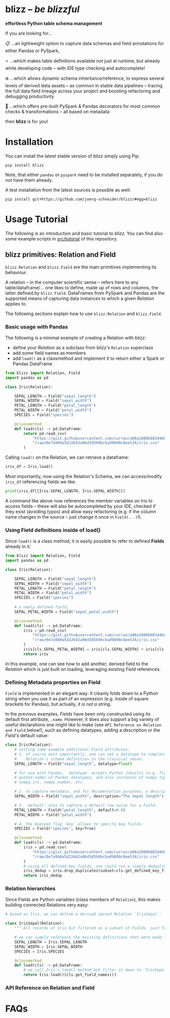 blizz – _be blizzful_
=====================
**effortless Python table schema management**


If you are looking for…

:clipboard: …an lightweight option to capture data schemas and field annotations for either Pandas or PySpark,

:star: …which makes table definitions available not just at runtime, but already while developing code
– with IDE type checking and autocomplete!

:snowflake: …which allows dynamic schema inheritance/reference, to express several levels of derived data assets –
as common in stable data pipelines – tracing the full data field lineage across your project and boosting
refactoring and debugging productivity

:rocket: …which offers pre-built PySpark & Pandas decorators for most common checks & transformations – all based
on metadata

then **blizz** is for you!
# Installation
You can install the latest stable version of _blizz_ simply using Pip:

``pip install blizz``

Note, that either `pandas` or `pyspark` need to be installed separately, if you do
not have them already.

A test installation from the latest sources is possible as well:

``pip install git+https://github.com/joerg-schneider/blizz/#egg=blizz``

# Usage Tutorial
The following is an introduction and basic tutorial to _blizz_. You can find also some example scripts in
[src/tutorial](src/tutorial) of this repository.

## blizz primitives: **Relation** and **Field**
`blizz.Relation` and `blizz.Field` are the main primitives implementing its behaviour. 

A relation – in the computer scientific sense – refers here to any table/dataframe/... one
likes to define, made up of rows and columns, the latter defined by `blizz.Field`.
DataFrames from PySpark and Pandas are the supported means of capturing data instances to
which a given _Relation_ applies to.

The following sections explain how to use `blizz.Relation` and `blizz.Field`.

### Basic usage with Pandas

The following is a minimal example of creating a Relation with _blizz_:

- define your _Relation_ as a subclass from _blizz's_ `Relation` superclass
- add some field names as members
- add `load()` as a classmethod and implement it to return either a Spark or Pandas DataFrame

```python
from blizz import Relation, Field
import pandas as pd

class Iris(Relation):

    SEPAL_LENGTH = Field("sepal_length")
    SEPAL_WIDTH = Field("sepal_width")
    PETAL_LENGTH = Field("petal_length")
    PETAL_WIDTH = Field("petal_width")
    SPECIES = Field("species")

    @classmethod
    def load(cls) -> pd.DataFrame:
        return pd.read_csv(
            "https://gist.githubusercontent.com/curran/a08a1080b88344b0c8a7"
            "/raw/0e7a9b0a5d22642a06d3d5b9bcbad9890c8ee534/iris.csv"
        )
```


Calling `load()` on the Relation, we can retrieve a dataframe:
```python
iris_df = Iris.load()
```

Most importantly, now using the Relation's Schema, we can access/modify `iris_df` referencing fields we like:
```python
print(iris_df[[Iris.SEPAL_LENGTH, Iris.SEPAL_WIDTH]])
```

A command like above now references the member variables on Iris to access fields – these will also be autocompleted
by your IDE, checked if they exist (avoiding typos) and allow easy refactoring (e.g. if the column name changes in
the source – just change it once in `Field(...)`!).

### Using Field definitions inside of load()
Since `load()` is a class method, it is easily possible to refer to defined __Fields__ already in it:

```python
from blizz import Relation, Field
import pandas as pd

class Iris(Relation):

    SEPAL_LENGTH = Field("sepal_length")
    SEPAL_WIDTH = Field("sepal_width")
    PETAL_LENGTH = Field("petal_length")
    PETAL_WIDTH = Field("petal_width")
    SPECIES = Field("species")
    
    # a newly defined field:
    SEPAL_PETAL_WIDTH = Field("sepal_petal_width")

    @classmethod
    def load(cls) -> pd.DataFrame:
        iris = pd.read_csv(
            "https://gist.githubusercontent.com/curran/a08a1080b88344b0c8a7"
            "/raw/0e7a9b0a5d22642a06d3d5b9bcbad9890c8ee534/iris.csv"
        )
        iris[cls.SEPAL_PETAL_WIDTH] = iris[cls.SEPAL_WIDTH] + iris[cls.PETAL_WIDTH]
        return iris
```
In this example, one can see how to add another, derived field to the _Relation_ which is just
built on loading, leveraging existing _Field_ references.

### Defining Metadata properties on Field
`Field` is implemented in an elegant way: It cleanly folds down to a Python string when you use it as part
of an expression (e.g. inside of square brackets for Pandas), but actually, _it is not a string_.

In the previous examples, _Fields_ have been only constructed using its default first attribute, `.name`. 
However, it does also support a big variety of useful declarations one might like to make (see
`API Reference on Relation and Field` below!), such as defining datatypes, adding a description or
the _Field's_ default value:

```python
class Iris(Relation):
    # setting some example additional Field attributes:
    # 1. of course most importantly, one can set a datatype to complete the
    #    Relation's schema definition in the classical sense:
    SEPAL_LENGTH = Field("sepal_length", datatype=float)

    # for use with Pandas, `datatype` accepts Python inbuilts (e.g. float, object, int),
    # quoted names of Pandas datatypes, and also instances of numpy types, such as
    # numpy.int, numpy.number, etc.

    # 2. to capture metadata, and for documentation purposes, a description can be set:
    SEPAL_WIDTH = Field("sepal_width", description="The Sepal length")

    # 3. `default` also to capture a default row value for a Field:
    PETAL_LENGTH = Field("petal_length", default=0.0)
    PETAL_WIDTH = Field("petal_width")

    # 4. the boolean flag `key` allows to specify key fields:
    SPECIES = Field("species", key=True)

    @classmethod
    def load(cls) -> pd.DataFrame:
        iris = pd.read_csv(
            "https://gist.githubusercontent.com/curran/a08a1080b88344b0c8a7"
            "/raw/0e7a9b0a5d22642a06d3d5b9bcbad9890c8ee534/iris.csv"
        )
        # using all defined key fields, one could run a simply deduplication command:
        iris_dedup = iris.drop_duplicates(subset=cls.get_defined_key_fields())
        return iris_dedup
```

### Relation hierarchies
Since Fields are Python variables (class members of `Relation`), this makes building connected Relations very easy:

```python
# based on Iris, we can define a derived second Relation `IrisSepal`:

class IrisSepal(Relation):
    """ All records of Iris but filtered on a subset of Fields, just for the Sepal."""

    # we can simply reference the existing definitions that were made:
    SEPAL_LENGTH = Iris.SEPAL_LENGTH
    SEPAL_WIDTH = Iris.SEPAL_WIDTH
    SPECIES = Iris.SPECIES

    @classmethod
    def load(cls) -> pd.DataFrame:
        # we call Iris's load() method but filter it down to `IrisSepal`'s fields:
        return Iris.load()[cls.get_field_names()]
```

### API Reference on Relation and Field

# FAQs
